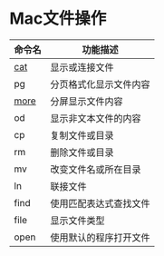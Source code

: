 # Mac文件操作

| 命令名 | 功能描述 |
| - | - |
| [cat](Mac文件操作/cat.md) | 显示或连接文件 |
| pg | 分页格式化显示文件内容 |
| [more](Mac文件操作/more.md) | 分屏显示文件内容 |
| od | 显示非文本文件的内容 |
| cp | 复制文件或目录 |
| rm | 删除文件或目录 |
| mv | 改变文件名或所在目录 |
| ln | 联接文件 |
| find | 使用匹配表达式查找文件 |
| file | 显示文件类型 |
| open | 使用默认的程序打开文件 |